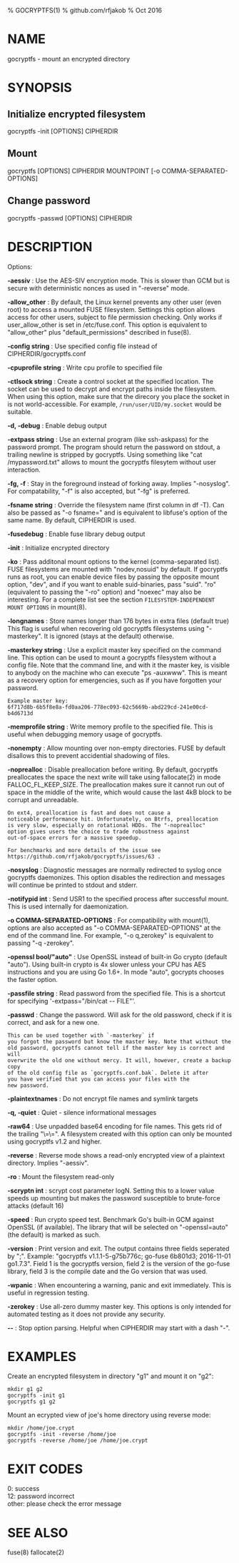 % GOCRYPTFS(1)
% github.com/rfjakob
% Oct 2016

NAME
====

gocryptfs - mount an encrypted directory

SYNOPSIS
========

Initialize encrypted filesystem
-------------------------------

gocryptfs -init [OPTIONS] CIPHERDIR

Mount
-----

gocryptfs [OPTIONS] CIPHERDIR MOUNTPOINT [-o COMMA-SEPARATED-OPTIONS]

Change password
---------------

gocryptfs -passwd [OPTIONS] CIPHERDIR

DESCRIPTION
===========

Options:

**-aessiv**
:	Use the AES-SIV encryption mode. This is slower than GCM but is
	secure with deterministic nonces as used in "-reverse" mode.

**-allow_other**
:	By default, the Linux kernel prevents any other user (even root) to
	access a mounted FUSE filesystem. Settings this option allows access for
	other users, subject to file permission checking. Only works if
	user_allow_other is set in /etc/fuse.conf. This option is equivalent to
	"allow_other" plus "default_permissions" described in fuse(8).

**-config string**
:	Use specified config file instead of CIPHERDIR/gocryptfs.conf

**-cpuprofile string**
:	Write cpu profile to specified file

**-ctlsock string**
:	Create a control socket at the specified location. The socket can be
	used to decrypt and encrypt paths inside the filesystem. When using
	this option, make sure that the direcory you place the socket in is
	not world-accessible. For example, `/run/user/UID/my.socket` would 
	be suitable.

**-d, -debug**
:	Enable debug output

**-extpass string**
:	Use an external program (like ssh-askpass) for the password prompt.
	The program should return the password on stdout, a trailing newline is
	stripped by gocryptfs. Using something like "cat /mypassword.txt" allows
	to mount the gocryptfs filesytem without user interaction.

**-fg, -f**
:	Stay in the foreground instead of forking away. Implies "-nosyslog".
	For compatability, "-f" is also accepted, but "-fg" is preferred.

**-fsname string**
:	Override the filesystem name (first column in df -T). Can also be
	passed as "-o fsname=" and is equivalent to libfuse's option of the
	same name. By default, CIPHERDIR is used.

**-fusedebug**
:	Enable fuse library debug output

**-init**
:	Initialize encrypted directory

**-ko**
:	Pass additonal mount options to the kernel (comma-separated list).
	FUSE filesystems are mounted with "nodev,nosuid" by default. If gocryptfs
	runs as root, you can enable device files by passing the opposite mount option,
	"dev", and if you want to enable suid-binaries, pass "suid".
	"ro" (equivalent to passing the "-ro" option) and "noexec" may also be
	interesting. For a complete list see the section
	`FILESYSTEM-INDEPENDENT MOUNT OPTIONS` in mount(8).

**-longnames**
:	Store names longer than 176 bytes in extra files (default true)
	This flag is useful when recovering old gocryptfs filesystems using
	"-masterkey". It is ignored (stays at the default) otherwise.

**-masterkey string**
:	Use a explicit master key specified on the command line. This
	option can be used to mount a gocryptfs filesystem without a config file.
	Note that the command line, and with it the master key, is visible to
	anybody on the machine who can execute "ps -auxwww".
	This is meant as a recovery option for emergencies, such as if you have
	forgotten your password.
	
	Example master key:  
	6f717d8b-6b5f8e8a-fd0aa206-778ec093-62c5669b-abd229cd-241e00cd-b4d6713d

**-memprofile string**
:	Write memory profile to the specified file. This is useful when debugging
	memory usage of gocryptfs.

**-nonempty**
:	Allow mounting over non-empty directories. FUSE by default disallows
	this to prevent accidential shadowing of files.

**-noprealloc**
:	Disable preallocation before writing. By default, gocryptfs
	preallocates the space the next write will take using fallocate(2)
	in mode FALLOC_FL_KEEP_SIZE. The preallocation makes sure it cannot
	run out of space in the middle of the write, which would cause the
	last 4kB block to be corrupt and unreadable.

	On ext4, preallocation is fast and does not cause a
	noticeable performance hit. Unfortunately, on Btrfs, preallocation
	is very slow, especially on rotational HDDs. The "-noprealloc"
	option gives users the choice to trade robustness against
	out-of-space errors for a massive speedup.
	
	For benchmarks and more details of the issue see
	https://github.com/rfjakob/gocryptfs/issues/63 .

**-nosyslog**
:	Diagnostic messages are normally redirected to syslog once gocryptfs
	daemonizes. This option disables the redirection and messages will
	continue be printed to stdout and stderr.

**-notifypid int**
:	Send USR1 to the specified process after successful mount. This is
	used internally for daemonization.

**-o COMMA-SEPARATED-OPTIONS**
:	For compatibility with mount(1), options are also accepted as
	"-o COMMA-SEPARATED-OPTIONS" at the end of the command line.
	For example, "-o q,zerokey" is equivalent to passing "-q -zerokey".

**-openssl bool/"auto"**
:	Use OpenSSL instead of built-in Go crypto (default "auto"). Using
	built-in crypto is 4x slower unless your CPU has AES instructions and
	you are using Go 1.6+. In mode "auto", gocrypts chooses the faster
	option.

**-passfile string**
:	Read password from the specified file. This is a shortcut for
	specifying '-extpass="/bin/cat -- FILE"'.

**-passwd**
:	Change the password. Will ask for the old password, check if it is
	correct, and ask for a new one.
	
	This can be used together with `-masterkey` if
	you forgot the password but know the master key. Note that without the
	old password, gocryptfs cannot tell if the master key is correct and will
	overwrite the old one without mercy. It will, however, create a backup copy
	of the old config file as `gocryptfs.conf.bak`. Delete it after
	you have verified that you can access your files with the
	new password.

**-plaintextnames**
:	Do not encrypt file names and symlink targets

**-q, -quiet**
:	Quiet - silence informational messages

**-raw64**
:	Use unpadded base64 encoding for file names. This gets rid of the
	trailing "\\=\\=". A filesystem created with this option can only be
	mounted using gocryptfs v1.2 and higher.

**-reverse**
:	Reverse mode shows a read-only encrypted view of a plaintext
	directory. Implies "-aessiv".

**-ro**
:	Mount the filesystem read-only

**-scryptn int**
:	scrypt cost parameter logN. Setting this to a lower value speeds up
	mounting but makes the password susceptible to brute-force attacks
	(default 16)

**-speed**
:	Run crypto speed test. Benchmark Go's built-in GCM against OpenSSL
	(if available). The library that will be selected on "-openssl=auto"
	(the default) is marked as such.

**-version**
:	Print version and exit. The output contains three fields seperated by ";".
	Example: "gocryptfs v1.1.1-5-g75b776c; go-fuse 6b801d3; 2016-11-01 go1.7.3".
	Field 1 is the gocryptfs version, field 2 is the version of the go-fuse
	library, field 3 is the compile date and the Go version that was
	used.

**-wpanic**
:	When encountering a warning, panic and exit immediately. This is
	useful in regression testing.

**-zerokey**
:	Use all-zero dummy master key. This options is only intended for
	automated testing as it does not provide any security.

**--**
:	Stop option parsing. Helpful when CIPHERDIR may start with a
	dash "-".

EXAMPLES
========

Create an encrypted filesystem in directory "g1" and mount it on "g2":

	mkdir g1 g2
	gocryptfs -init g1
	gocryptfs g1 g2

Mount an ecrypted view of joe's home directory using reverse mode:

	mkdir /home/joe.crypt
	gocryptfs -init -reverse /home/joe
	gocryptfs -reverse /home/joe /home/joe.crypt

EXIT CODES
==========

0: success  
12: password incorrect  
other: please check the error message

SEE ALSO
========
fuse(8) fallocate(2)
